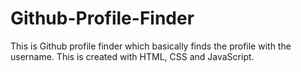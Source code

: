# Github-Profile-Finder
This is Github profile finder which basically finds the profile with the username. This is created with HTML, CSS and JavaScript.
